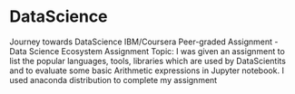 # DataScience
Journey towards DataScience
IBM/Coursera Peer-graded Assignment - Data Science Ecosystem
Assignment Topic: I was given an assignment to list the popular languages, tools, libraries which are used by DataScientits and to evaluate some basic Arithmetic expressions in Jupyter notebook. I used anaconda distribution to complete my assignment
